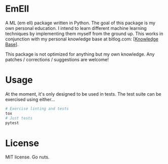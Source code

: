 EmEll
=====

A ML (em ell) package written in Python. The goal of this package is my own personal education.
I intend to learn different machine learning techniques by implementing them myself from
the ground up. This works in conjunction with my personal knowledge base at bitlog.com:
\[[Knowledge Base](https://www.bitlog.com/knowledge-base/machine-learning/)\].

This package is not optimized for anything but my own knowledge. Any patches / corrections /
suggestions are welcome!

Usage
=====

At the moment, it's only designed to be used in tests. The test suite can be exercised using
either...

```python
# Exercise linting and tests
tox
# Just tests
pytest
```

License
=======

MIT license. Go nuts.
